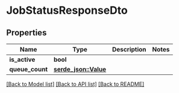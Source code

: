 # JobStatusResponseDto

## Properties

Name | Type | Description | Notes
------------ | ------------- | ------------- | -------------
**is_active** | **bool** |  | 
**queue_count** | [**serde_json::Value**](.md) |  | 

[[Back to Model list]](../README.md#documentation-for-models) [[Back to API list]](../README.md#documentation-for-api-endpoints) [[Back to README]](../README.md)


